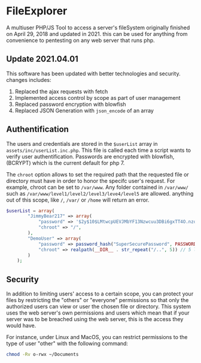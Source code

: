 # FileExplorer

A multiuser PHP/JS Tool to access a server's fileSystem originally finished on April 29, 2018 and updated in 2021. this can be used for anything from convenience to pentesting on any web server that runs php.

## Update 2021.04.01

This software has been updated with better technologies and security. changes includes:

1. Replaced the ajax requests with fetch
2. Implemented access control by scope as part of user management
3. Replaced password encryption with blowfish
4. Replaced JSON Generation with `json_encode` of an array


## Authentification

The users and credentials are stored in the `$userList` array in `assets/inc/userList.inc.php`. This file is called
each time a script wants to verify user authentification. Passwords are encrypted with blowfish,
(BCRYPT) which is the current default for php 7.

The `chroot` option allows to set the required path that the requested file or directory must have
in order to honor the specifc user's request. For example, chroot can be set to `/var/www`. Any folder
contained in `/var/www/` such as `/var/www/level1/level2/level3/leve4/level5` are allowed. anything
out of this scope, like `/`, `/var/` or `/home` will return an error.

```php
$userList = array(
        "JimmyBear217" => array(
            "password" => '$2y$10$LMtwcpUEVJMbYF13Nzwcuu3DBi6gxTT4O.nzqQCKZsH7JzPw5MAVS',
            "chroot" => "/",
        ),
        "DemoUser" => array(
            "password" => password_hash("SuperSecurePassword", PASSWORD_BCRYPT),
            "chroot" => realpath(__DIR__ . str_repeat("/..", 5)) // 5 levels up
        )
    );
```

## Security

In addition to limiting users' access to a certain scope, you can protect your files by restricting
the "others" or "everyone" permissions so that only the authorized users can view or user the chosen 
file or directory. This system uses the web server's own permissions and users which mean that if your
server was to be breached using the web server, this is the access they would have.

For instance, under Linux and MacOS, you can restrict permissions to the type of user "other" with
the following command:

```bash
chmod -Rv o-rwx ~/Documents
```
